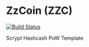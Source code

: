 ZzCoin (ZZC)
===========

[![Build Status](https://travis-ci.org/RazorLove/zzcoin.png?branch=master)](https://travis-ci.org/RazorLove/zzcoin)


Scrypt Hashcash PoW Template